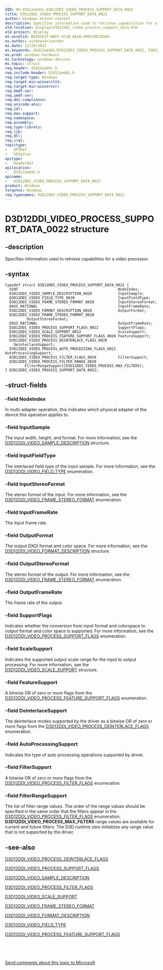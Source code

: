 ```yaml
---
UID: NS:d3d12umddi.D3D12DDI_VIDEO_PROCESS_SUPPORT_DATA_0022
title: D3D12DDI_VIDEO_PROCESS_SUPPORT_DATA_0022
author: windows-driver-content
description: Specifies information used to retrieve capabilities for a video processor.
old-location: display\d3d12ddi_video_process_support_data.htm
old-project: display
ms.assetid: B42D3637-BBFF-411B-AA1B-4B9578E2EDA9
ms.author: windowsdriverdev
ms.date: 12/29/2017
ms.keywords: d3d12umddi/D3D12DDI_VIDEO_PROCESS_SUPPORT_DATA_0022, D3D12DDI_VIDEO_PROCESS_SUPPORT_DATA_0022 structure [Display Devices], display.d3d12ddi_video_process_support_data, D3D12DDI_VIDEO_PROCESS_SUPPORT_DATA_0022
ms.prod: windows-hardware
ms.technology: windows-devices
ms.topic: struct
req.header: d3d12umddi.h
req.include-header: D3d12umddi.h
req.target-type: Windows
req.target-min-winverclnt: 
req.target-min-winversvr: 
req.kmdf-ver: 
req.umdf-ver: 
req.ddi-compliance: 
req.unicode-ansi: 
req.idl: 
req.max-support: 
req.namespace: 
req.assembly: 
req.type-library: 
req.lib: 
req.dll: 
req.irql: 
topictype:
-	APIRef
-	kbSyntax
apitype:
-	HeaderDef
apilocation:
-	D3d12umddi.h
apiname:
-	D3D12DDI_VIDEO_PROCESS_SUPPORT_DATA_0022
product: Windows
targetos: Windows
req.typenames: D3D12DDI_VIDEO_PROCESS_SUPPORT_DATA_0022
---
```


# D3D12DDI_VIDEO_PROCESS_SUPPORT_DATA_0022 structure


## -description


Specifies information used to retrieve capabilities for a video processor.


## -syntax


````
typedef struct D3D12DDI_VIDEO_PROCESS_SUPPORT_DATA_0022 {
  UINT                                              NodeIndex;
  D3D12DDI_VIDEO_SAMPLE_DESCRIPTION_0020            InputSample;
  D3D12DDI_VIDEO_FIELD_TYPE_0020                    InputFieldType;
  D3D12DDI_VIDEO_FRAME_STEREO_FORMAT_0020           InputStereoFormat;
  DXGI_RATIONAL                                     InputFrameRate;
  D3D12DDI_VIDEO_FORMAT_DESCRIPTION_0020            OutputFormat;
  D3D12DDI_VIDEO_FRAME_STEREO_FORMAT_0020           OutputStereoFormat;
  DXGI_RATIONAL                                     OutputFrameRate;
  D3D12DDI_VIDEO_PROCESS_SUPPORT_FLAGS_0022         SupportFlags;
  D3D12DDI_VIDEO_SCALE_SUPPORT_0022                 ScaleSupport;
  D3D12DDI_VIDEO_PROCESS_FEATURE_SUPPORT_FLAGS_0020 FeatureSupport;
  D3D12DDI_VIDEO_PROCESS_DEINTERLACE_FLAGS_0020     DeinterlaceSupport;
  D3D12DDI_VIDEO_PROCESS_AUTO_PROCESSING_FLAGS_0022 AutoProcessingSupport;
  D3D12DDI_VIDEO_PROCESS_FILTER_FLAGS_0020          FilterSupport;
  D3D12DDI_VIDEO_PROCESS_FILTER_RANGE_0020          FilterRangeSupport[D3D12DDI_VIDEO_PROCESS_MAX_FILTERS];
} D3D12DDI_VIDEO_PROCESS_SUPPORT_DATA_0022;
````


## -struct-fields




### -field NodeIndex

In multi-adapter operation, this indicates which physical adapter of the device this operation applies to.


### -field InputSample

The input width, height, and format.  For more information, see the <a href="..\d3d12umddi\ns-d3d12umddi-d3d12ddi_video_sample_description_0020.md">D3D12DDI_VIDEO_SAMPLE_DESCRIPTION</a> structure.


### -field InputFieldType

The interlaced field type of the input sample.  For more information, see the <a href="..\d3d12umddi\ne-d3d12umddi-d3d12ddi_video_field_type_0020.md">D3D12DDI_VIDEO_FIELD_TYPE</a> enumeration.


### -field InputStereoFormat

The stereo format of the input.  For more information, see the <a href="..\d3d12umddi\ne-d3d12umddi-d3d12ddi_video_frame_stereo_format_0020.md">D3D12DDI_VIDEO_FRAME_STEREO_FORMAT</a> enumeration.


### -field InputFrameRate

The input frame rate.  


### -field OutputFormat

The output DXGI format and color space.  For more information, see the <a href="..\d3d12umddi\ns-d3d12umddi-d3d12ddi_video_format_description_0020.md">D3D12DDI_VIDEO_FORMAT_DESCRIPTION</a> structure.


### -field OutputStereoFormat

The stereo format of the output.  For more information, see the <a href="..\d3d12umddi\ne-d3d12umddi-d3d12ddi_video_frame_stereo_format_0020.md">D3D12DDI_VIDEO_FRAME_STEREO_FORMAT</a> enumeration.


### -field OutputFrameRate

The frame rate of the output.


### -field SupportFlags

Indicates whether the conversion from input format and colorspace to output format and color space is supported.  For more information, see the <a href="..\d3d12umddi\ne-d3d12umddi-d3d12ddi_video_process_support_flags_0022.md">D3D12DDI_VIDEO_PROCESS_SUPPORT_FLAGS</a> enumeration. 


### -field ScaleSupport

Indicates the supported output scale range for the  input to output processing.  For more information, see the <a href="..\d3d12umddi\ns-d3d12umddi-d3d12ddi_video_scale_support_0022.md">D3D12DDI_VIDEO_SCALE_SUPPORT</a> structure.


### -field FeatureSupport

A bitwise OR of zero or more flags from the <a href="..\d3d12umddi\ne-d3d12umddi-d3d12ddi_video_process_feature_support_flags_0020.md">D3D12DDI_VIDEO_PROCESS_FEATURE_SUPPORT_FLAGS</a> enumeration.


### -field DeinterlaceSupport

The deinterlace modes supported by the driver as a bitwise OR of zero or more flags from the <a href="..\d3d12umddi\ne-d3d12umddi-d3d12ddi_video_process_deinterlace_flags_0020.md">D3D12DDI_VIDEO_PROCESS_DEINTERLACE_FLAGS</a> enumeration.


### -field AutoProcessingSupport

Indicates the type of auto processing operations supported by driver.  


### -field FilterSupport

A bitwise OR of zero or more flags from the <a href="..\d3d12umddi\ne-d3d12umddi-d3d12ddi_video_process_filter_flags_0020.md">D3D12DDI_VIDEO_PROCESS_FILTER_FLAGS</a> enumeration.


### -field FilterRangeSupport

The list of filter range values.  The order of the range values should be specified in the same order that the filters appear in the <a href="..\d3d12umddi\ne-d3d12umddi-d3d12ddi_video_process_filter_flags_0020.md">D3D12DDI_VIDEO_PROCESS_FILTER_FLAGS</a> enumeration.  <b>D3D12DDI_VIDEO_PROCESS_MAX_FILTERS</b> range values are available for current and future filters.  The D3D runtime zero initializes any range value that is not supported by the driver.


## -see-also

<a href="..\d3d12umddi\ne-d3d12umddi-d3d12ddi_video_process_deinterlace_flags_0020.md">D3D12DDI_VIDEO_PROCESS_DEINTERLACE_FLAGS</a>

<a href="..\d3d12umddi\ne-d3d12umddi-d3d12ddi_video_process_support_flags_0022.md">D3D12DDI_VIDEO_PROCESS_SUPPORT_FLAGS</a>

<a href="..\d3d12umddi\ns-d3d12umddi-d3d12ddi_video_sample_description_0020.md">D3D12DDI_VIDEO_SAMPLE_DESCRIPTION</a>

<a href="..\d3d12umddi\ne-d3d12umddi-d3d12ddi_video_process_filter_flags_0020.md">D3D12DDI_VIDEO_PROCESS_FILTER_FLAGS</a>

<a href="..\d3d12umddi\ns-d3d12umddi-d3d12ddi_video_scale_support_0022.md">D3D12DDI_VIDEO_SCALE_SUPPORT</a>

<a href="..\d3d12umddi\ne-d3d12umddi-d3d12ddi_video_frame_stereo_format_0020.md">D3D12DDI_VIDEO_FRAME_STEREO_FORMAT</a>

<a href="..\d3d12umddi\ns-d3d12umddi-d3d12ddi_video_format_description_0020.md">D3D12DDI_VIDEO_FORMAT_DESCRIPTION</a>

<a href="..\d3d12umddi\ne-d3d12umddi-d3d12ddi_video_field_type_0020.md">D3D12DDI_VIDEO_FIELD_TYPE</a>

<a href="..\d3d12umddi\ne-d3d12umddi-d3d12ddi_video_process_feature_support_flags_0020.md">D3D12DDI_VIDEO_PROCESS_FEATURE_SUPPORT_FLAGS</a>

 

 

<a href="mailto:wsddocfb@microsoft.com?subject=Documentation%20feedback [display\display]:%20D3D12DDI_VIDEO_PROCESS_SUPPORT_DATA_0022 structure%20 RELEASE:%20(12/29/2017)&amp;body=%0A%0APRIVACY STATEMENT%0A%0AWe use your feedback to improve the documentation. We don't use your email address for any other purpose, and we'll remove your email address from our system after the issue that you're reporting is fixed. While we're working to fix this issue, we might send you an email message to ask for more info. Later, we might also send you an email message to let you know that we've addressed your feedback.%0A%0AFor more info about Microsoft's privacy policy, see http://privacy.microsoft.com/en-us/default.aspx." title="Send comments about this topic to Microsoft">Send comments about this topic to Microsoft</a>

